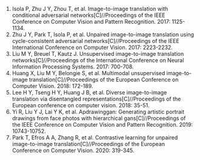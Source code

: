 <ol>
<li> Isola P, Zhu J Y, Zhou T, et al. Image-to-image translation with conditional adversarial networks[C]//Proceedings of the IEEE Conference on Computer Vision and Pattern Recognition. 2017: 1125-1134.
  
<li> Zhu J Y, Park T, Isola P, et al. Unpaired image-to-image translation using cycle-consistent adversarial networks[C]//Proceedings of the IEEE International Conference on Computer Vision. 2017: 2223-2232.

<li>Liu M Y, Breuel T, Kautz J. Unsupervised image-to-image translation networks[C]//Proceedings of the International Conference on Neural Information Processing Systems. 2017: 700-708.

<li>Huang X, Liu M Y, Belongie S, et al. Multimodal unsupervised image-to-image translation[C]//Proceedings of the European Conference on Computer Vision. 2018: 172-189.

<li>Lee H Y, Tseng H Y, Huang J B, et al. Diverse image-to-image translation via disentangled representations[C]//Proceedings of the European conference on computer vision. 2018: 35-51.
  
<li> Yi R, Liu Y J, Lai Y K, et al. Apdrawinggan: Generating artistic portrait drawings from face photos with hierarchical gans[C]//Proceedings of the IEEE Conference on Computer Vision and Pattern Recognition. 2019: 10743-10752.

<li>Park T, Efros A A, Zhang R, et al. Contrastive learning for unpaired image-to-image translation[C]//Proceedings of the European Conference on Computer Vision. 2020: 319-345.
</ol>
